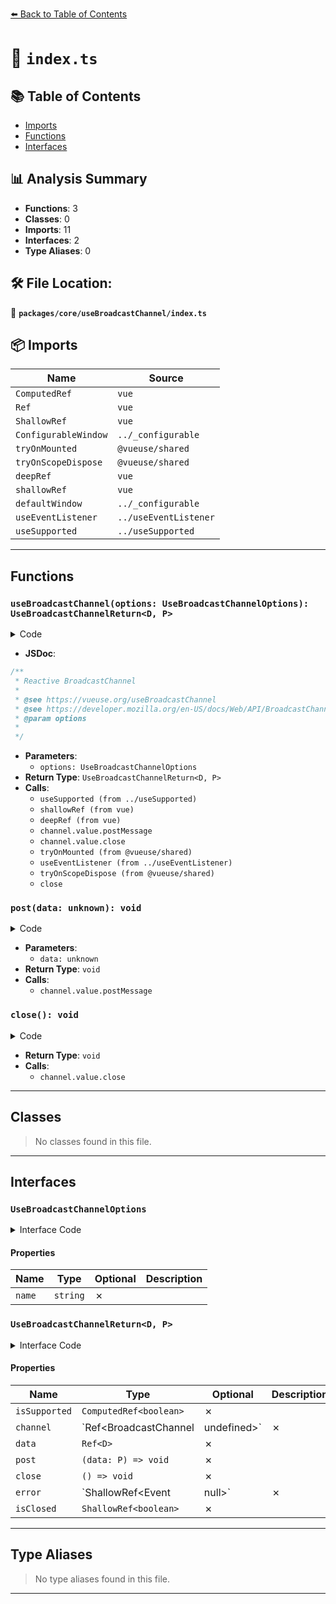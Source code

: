 [⬅️ Back to Table of Contents](../../../index.md)

# 📄 `index.ts`

## 📚 Table of Contents

- [Imports](#imports)
- [Functions](#functions)
- [Interfaces](#interfaces)

## 📊 Analysis Summary

- **Functions**: 3
- **Classes**: 0
- **Imports**: 11
- **Interfaces**: 2
- **Type Aliases**: 0

## 🛠️ File Location:
📂 **`packages/core/useBroadcastChannel/index.ts`**

## 📦 Imports

| Name | Source |
|------|--------|
| `ComputedRef` | `vue` |
| `Ref` | `vue` |
| `ShallowRef` | `vue` |
| `ConfigurableWindow` | `../_configurable` |
| `tryOnMounted` | `@vueuse/shared` |
| `tryOnScopeDispose` | `@vueuse/shared` |
| `deepRef` | `vue` |
| `shallowRef` | `vue` |
| `defaultWindow` | `../_configurable` |
| `useEventListener` | `../useEventListener` |
| `useSupported` | `../useSupported` |


---

## Functions

### `useBroadcastChannel(options: UseBroadcastChannelOptions): UseBroadcastChannelReturn<D, P>`

<details><summary>Code</summary>

```ts
export function useBroadcastChannel<D, P>(options: UseBroadcastChannelOptions): UseBroadcastChannelReturn<D, P> {
  const {
    name,
    window = defaultWindow,
  } = options

  const isSupported = useSupported(() => window && 'BroadcastChannel' in window)
  const isClosed = shallowRef(false)

  const channel = deepRef<BroadcastChannel | undefined>()
  const data = deepRef()
  const error = shallowRef<Event | null>(null)

  const post = (data: unknown) => {
    if (channel.value)
      channel.value.postMessage(data)
  }

  const close = () => {
    if (channel.value)
      channel.value.close()
    isClosed.value = true
  }

  if (isSupported.value) {
    tryOnMounted(() => {
      error.value = null
      channel.value = new BroadcastChannel(name)

      const listenerOptions = {
        passive: true,
      }

      useEventListener(channel, 'message', (e: MessageEvent) => {
        data.value = e.data
      }, listenerOptions)

      useEventListener(channel, 'messageerror', (e: MessageEvent) => {
        error.value = e
      }, listenerOptions)

      useEventListener(channel, 'close', () => {
        isClosed.value = true
      }, listenerOptions)
    })
  }

  tryOnScopeDispose(() => {
    close()
  })

  return {
    isSupported,
    channel,
    data,
    post,
    close,
    error,
    isClosed,
  }
}
```
</details>

- **JSDoc**:
```ts
/**
 * Reactive BroadcastChannel
 *
 * @see https://vueuse.org/useBroadcastChannel
 * @see https://developer.mozilla.org/en-US/docs/Web/API/BroadcastChannel
 * @param options
 *
 */
```

- **Parameters**:
  - `options: UseBroadcastChannelOptions`
- **Return Type**: `UseBroadcastChannelReturn<D, P>`
- **Calls**:
  - `useSupported (from ../useSupported)`
  - `shallowRef (from vue)`
  - `deepRef (from vue)`
  - `channel.value.postMessage`
  - `channel.value.close`
  - `tryOnMounted (from @vueuse/shared)`
  - `useEventListener (from ../useEventListener)`
  - `tryOnScopeDispose (from @vueuse/shared)`
  - `close`
### `post(data: unknown): void`

<details><summary>Code</summary>

```ts
(data: unknown) => {
    if (channel.value)
      channel.value.postMessage(data)
  }
```
</details>

- **Parameters**:
  - `data: unknown`
- **Return Type**: `void`
- **Calls**:
  - `channel.value.postMessage`
### `close(): void`

<details><summary>Code</summary>

```ts
() => {
    if (channel.value)
      channel.value.close()
    isClosed.value = true
  }
```
</details>

- **Return Type**: `void`
- **Calls**:
  - `channel.value.close`

---

## Classes

> No classes found in this file.


---

## Interfaces

### `UseBroadcastChannelOptions`

<details><summary>Interface Code</summary>

```ts
export interface UseBroadcastChannelOptions extends ConfigurableWindow {
  /**
   * The name of the channel.
   */
  name: string
}
```
</details>

#### Properties

| Name | Type | Optional | Description |
|------|------|----------|-------------|
| `name` | `string` | ✗ |  |

### `UseBroadcastChannelReturn<D, P>`

<details><summary>Interface Code</summary>

```ts
export interface UseBroadcastChannelReturn<D, P> {
  isSupported: ComputedRef<boolean>
  channel: Ref<BroadcastChannel | undefined>
  data: Ref<D>
  post: (data: P) => void
  close: () => void
  error: ShallowRef<Event | null>
  isClosed: ShallowRef<boolean>
}
```
</details>

#### Properties

| Name | Type | Optional | Description |
|------|------|----------|-------------|
| `isSupported` | `ComputedRef<boolean>` | ✗ |  |
| `channel` | `Ref<BroadcastChannel | undefined>` | ✗ |  |
| `data` | `Ref<D>` | ✗ |  |
| `post` | `(data: P) => void` | ✗ |  |
| `close` | `() => void` | ✗ |  |
| `error` | `ShallowRef<Event | null>` | ✗ |  |
| `isClosed` | `ShallowRef<boolean>` | ✗ |  |


---

## Type Aliases

> No type aliases found in this file.


---